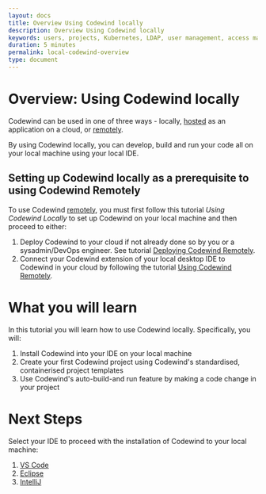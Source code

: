 ```yaml
---
layout: docs
title: Overview Using Codewind locally
description: Overview Using Codewind locally
keywords: users, projects, Kubernetes, LDAP, user management, access management, login, deployment, pod, security, securing cloud connection, remote deployment of Codewind
duration: 5 minutes
permalink: local-codewind-overview
type: document
---
```

 
# Overview: Using Codewind locally

Codewind can be used in one of three ways - locally, [hosted](./eclipseche-codewind-overview.html) as an application on a cloud, or [remotely](./remote-codewind-overview.html). 

By using Codewind locally, you can develop, build and run your code all on your local machine using your local IDE.

## Setting up Codewind locally as a prerequisite to using Codewind Remotely
To use Codewind [remotely](./remote-codewind-overview.html), you must first follow this tutorial _Using Codewind Locally_ to set up Codewind on your local machine and then proceed to either:

1. Deploy Codewind to your cloud if not already done so by you or a sysadmin/DevOps engineer. See tutorial [Deploying Codewind Remotely](./remote-deploying-codewind.html).
2. Connect your Codewind extension of your local desktop IDE to Codewind in your cloud by following the tutorial [Using Codewind Remotely](./remote-codewind-overview.html).

# What you will learn

In this tutorial you will learn how to use Codewind locally. Specifically, you will:

1. Install Codewind into your IDE on your local machine
2. Create your first Codewind project using Codewind's standardised, containerised project templates
3. Use Codewind's auto-build-and run feature by making a code change in your project

# Next Steps

Select your IDE to proceed with the installation of Codewind to your local machine:
1. [VS Code](./vsc-getting-started.html)
2. [Eclipse](./eclipse-getting-started.html)
3. [IntelliJ](./intellij-getting-started.html)
